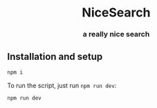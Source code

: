 <p align="center">
<!-- <img width="128px" src="./nicesearch_icon.jpg" alt="logo" style="vertical-align:middle"> -->
<h1 align="center">NiceSearch</h1>
<h3 align="center">a really nice search</h3>
</p>

## Installation and setup

```bash
npm i
```

To run the script, just run `npm run dev`:

```bash
npm run dev
```

